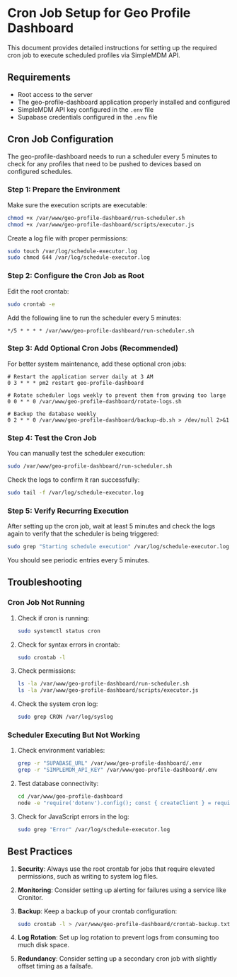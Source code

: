 # Cron Job Setup for Geo Profile Dashboard

This document provides detailed instructions for setting up the required cron job to execute scheduled profiles via SimpleMDM API.

## Requirements

- Root access to the server
- The geo-profile-dashboard application properly installed and configured
- SimpleMDM API key configured in the `.env` file
- Supabase credentials configured in the `.env` file

## Cron Job Configuration

The geo-profile-dashboard needs to run a scheduler every 5 minutes to check for any profiles that need to be pushed to devices based on configured schedules.

### Step 1: Prepare the Environment

Make sure the execution scripts are executable:

```bash
chmod +x /var/www/geo-profile-dashboard/run-scheduler.sh
chmod +x /var/www/geo-profile-dashboard/scripts/executor.js
```

Create a log file with proper permissions:

```bash
sudo touch /var/log/schedule-executor.log
sudo chmod 644 /var/log/schedule-executor.log
```

### Step 2: Configure the Cron Job as Root

Edit the root crontab:

```bash
sudo crontab -e
```

Add the following line to run the scheduler every 5 minutes:

```
*/5 * * * * /var/www/geo-profile-dashboard/run-scheduler.sh
```

### Step 3: Add Optional Cron Jobs (Recommended)

For better system maintenance, add these optional cron jobs:

```
# Restart the application server daily at 3 AM
0 3 * * * pm2 restart geo-profile-dashboard

# Rotate scheduler logs weekly to prevent them from growing too large
0 0 * * 0 /var/www/geo-profile-dashboard/rotate-logs.sh

# Backup the database weekly
0 2 * * 0 /var/www/geo-profile-dashboard/backup-db.sh > /dev/null 2>&1
```

### Step 4: Test the Cron Job

You can manually test the scheduler execution:

```bash
sudo /var/www/geo-profile-dashboard/run-scheduler.sh
```

Check the logs to confirm it ran successfully:

```bash
sudo tail -f /var/log/schedule-executor.log
```

### Step 5: Verify Recurring Execution

After setting up the cron job, wait at least 5 minutes and check the logs again to verify that the scheduler is being triggered:

```bash
sudo grep "Starting schedule execution" /var/log/schedule-executor.log
```

You should see periodic entries every 5 minutes.

## Troubleshooting

### Cron Job Not Running

1. Check if cron is running:
   ```bash
   sudo systemctl status cron
   ```

2. Check for syntax errors in crontab:
   ```bash
   sudo crontab -l
   ```

3. Check permissions:
   ```bash
   ls -la /var/www/geo-profile-dashboard/run-scheduler.sh
   ls -la /var/www/geo-profile-dashboard/scripts/executor.js
   ```

4. Check the system cron log:
   ```bash
   sudo grep CRON /var/log/syslog
   ```

### Scheduler Executing But Not Working

1. Check environment variables:
   ```bash
   grep -r "SUPABASE_URL" /var/www/geo-profile-dashboard/.env
   grep -r "SIMPLEMDM_API_KEY" /var/www/geo-profile-dashboard/.env
   ```

2. Test database connectivity:
   ```bash
   cd /var/www/geo-profile-dashboard
   node -e "require('dotenv').config(); const { createClient } = require('@supabase/supabase-js'); const supabase = createClient(process.env.SUPABASE_URL, process.env.SUPABASE_SERVICE_ROLE_KEY); supabase.from('schedules').select('count').then(console.log).catch(console.error)"
   ```

3. Check for JavaScript errors in the log:
   ```bash
   sudo grep "Error" /var/log/schedule-executor.log
   ```

## Best Practices

1. **Security**: Always use the root crontab for jobs that require elevated permissions, such as writing to system log files.

2. **Monitoring**: Consider setting up alerting for failures using a service like Cronitor.

3. **Backup**: Keep a backup of your crontab configuration:
   ```bash
   sudo crontab -l > /var/www/geo-profile-dashboard/crontab-backup.txt
   ```

4. **Log Rotation**: Set up log rotation to prevent logs from consuming too much disk space.

5. **Redundancy**: Consider setting up a secondary cron job with slightly offset timing as a failsafe.
